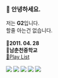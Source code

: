 ### 👋 안녕하세요.<br>
저는 <strong>G2</strong>입니다.<br>할줄 아는건 없습니다.<br><br>
🎂<strong>2011. 04. 28</strong><br>
🏫<strong>남춘천중학교</strong><br>
<a href="https://youtu.be/QKHXoRl_YLU?si=W0eOzxafGDydaSxK">🎹Play List</a><br>
<br>
<img src="https://img.shields.io/badge/JavaScript-F7DF1E?style=flat-square&logo=JavaScript&logoColor=black">
<img src="https://img.shields.io/badge/Python-3776AB?style=flat-square&logo=Python&logoColor=white">
<img src="https://img.shields.io/badge/Html-E34F26?style=flat-square&logo=Html5&logoColor=white">
<img src="https://img.shields.io/badge/CSS-1572B6?style=flat-square&logo=CSS3&logoColor=white">
<img src="https://img.shields.io/badge/Valorant-FA4454?style=flat-square&logo=Valorant&logoColor=white">
